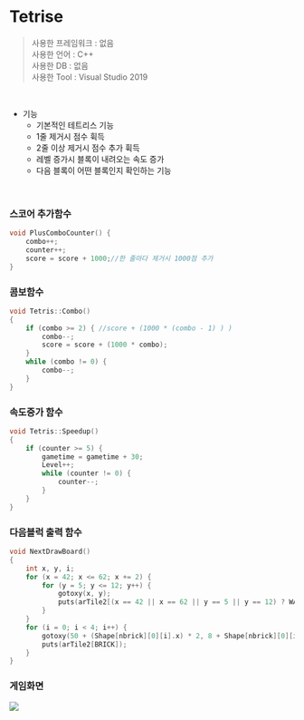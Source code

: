 # Tetrise

>사용한 프레임워크 : 없음<br>
>사용한 언어 : C++<br>
>사용한 DB : 없음<br>
>사용한 Tool : Visual Studio 2019<br>
<br>

* 기능
  * 기본적인 테트리스 기능 
  * 1줄 제거시 점수 휙득 
  * 2줄 이상 제거시 점수 추가 휙득
  * 레벨 증가시 블록이 내려오는 속도 증가
  * 다음 블록이 어떤 블록인지 확인하는 기능
<br>

### 스코어 추가함수
```C++
void PlusComboCounter() {
	combo++;
	counter++;
	score = score + 1000;//한 줄마다 제거시 1000점 추가
}
```

### 콤보함수
```C++
void Tetris::Combo()
{
	if (combo >= 2) { //score + (1000 * (combo - 1) ) )
		combo--;
		score = score + (1000 * combo);
	}
	while (combo != 0) {
		combo--;
	}
}
```

### 속도증가 함수
```C++
void Tetris::Speedup()
{
	if (counter >= 5) {
		gametime = gametime + 30;
		Level++;
		while (counter != 0) {
			counter--;
		}
	}
}
```

### 다음블럭 출력 함수
```C++
void NextDrawBoard()
{
	int x, y, i;
	for (x = 42; x <= 62; x += 2) {
		for (y = 5; y <= 12; y++) {
			gotoxy(x, y);
			puts(arTile2[(x == 42 || x == 62 || y == 5 || y == 12) ? WALL : EMPTY]);
		}
	}
	for (i = 0; i < 4; i++) {
		gotoxy(50 + (Shape[nbrick][0][i].x) * 2, 8 + Shape[nbrick][0][i].y);
		puts(arTile2[BRICK]);
	}
}
```

### 게임화면
<kbd>
	<img src="https://user-images.githubusercontent.com/74585673/147549646-a71d9f1e-adb3-4b28-bf97-592ec74cf440.PNG">
</kbd>


